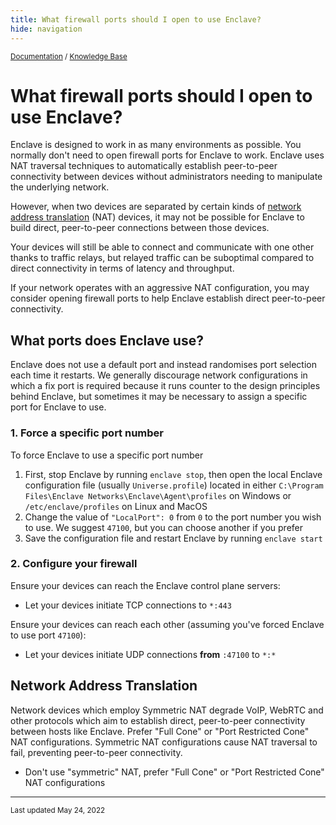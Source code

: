 ```yaml
---
title: What firewall ports should I open to use Enclave?
hide: navigation
---
```


<small>[Documentation](/) / [Knowledge Base](/kb)</small>

# What firewall ports should I open to use Enclave?

Enclave is designed to work in as many environments as possible. You normally don't need to open firewall ports for Enclave to work. Enclave uses NAT traversal techniques to automatically establish peer-to-peer connectivity between devices without administrators needing to manipulate the underlying network.

However, when two devices are separated by certain kinds of [network address translation](#network-address-translation) (NAT) devices, it may not be possible for Enclave to build direct, peer-to-peer connections between those devices.

Your devices will still be able to connect and communicate with one other thanks to traffic relays, but relayed traffic can be suboptimal compared to direct connectivity in terms of latency and throughput.

If your network operates with an aggressive NAT configuration, you may consider opening firewall ports to help Enclave establish direct peer-to-peer connectivity. 

## What ports does Enclave use?

Enclave does not use a default port and instead randomises port selection each time it restarts. We generally discourage network configurations in which a fix port is required because it runs counter to the design principles behind Enclave, but sometimes it may be necessary to assign a specific port for Enclave to use.

### 1. Force a specific port number

To force Enclave to use a specific port number

1. First, stop Enclave by running `enclave stop`, then open the local Enclave configuration file (usually `Universe.profile`) located in either `C:\Program Files\Enclave Networks\Enclave\Agent\profiles` on Windows or `/etc/enclave/profiles` on Linux and MacOS
2. Change the value of `"LocalPort": 0` from `0` to the port number you wish to use. We suggest `47100`, but you can choose another if you prefer
3. Save the configuration file and restart Enclave by running `enclave start`

### 2. Configure your firewall

Ensure your devices can reach the Enclave control plane servers:

* Let your devices initiate TCP connections to `*:443`

Ensure your devices can reach each other (assuming you've forced Enclave to use port `47100`):

* Let your devices initiate UDP connections **from** `:47100` to `*:*`

## Network Address Translation

Network devices which employ Symmetric NAT degrade VoIP, WebRTC and other protocols which aim to establish direct, peer-to-peer connectivity between hosts like Enclave. Prefer "Full Cone" or "Port Restricted Cone" NAT configurations. Symmetric NAT configurations cause NAT traversal to fail, preventing peer-to-peer connectivity.

* Don't use "symmetric" NAT, prefer "Full Cone" or "Port Restricted Cone" NAT configurations

---

<small>Last updated May 24, 2022</small>